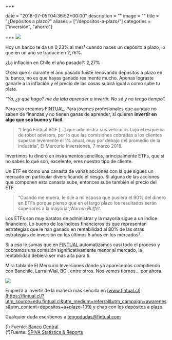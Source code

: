 +++

date = "2018-07-05T04:36:52+00:00"
description = ""
image = ""
title = "¿Depósitos a plazo?"
aliases = ["/depositos-a-plazo/"]
categories =["inversión", "ahorro"]

+++
![](https://cdn-images-1.medium.com/max/800/1*rpK6BEPYIaZ1vJijLxiHlw.png)

Hoy un banco te da un 0,23% al mes¹ cuando haces un depósito a plazo, lo que en un año se traduce en 2,76%.

¿La inflación en Chile el año pasado?: 2,27%

O sea que si durante el año pasado fuiste renovando depósitos a plazo en tu banco, no es que hayas ganado realmente mucho. Apenas lograste ganarle a la inflación y el precio de las cosas subirá igual a como sube tu plata.

_“Ya, ¿y qué hago? me da lata aprender a invertir. No sé y no tengo tiempo”._

Para eso creamos [FINTUAL](https://fintual.cl/?utm_source=edu.fintual.cl&utm_medium=referral&utm_campaign=awareness&utm_content=depositos+a+plazo-109). Para jóvenes profesionales que aunque no saben de finanzas y no tienen ganas de aprender, sí quieren **invertir en algo que sea bueno y fácil.**

> “Llegó Fintual AGF \[…\] que administra sus vehículos bajo el esquema de robot advisors, por lo que las comisiones cobradas a los clientes superan levemente el 1% anual, muy por debajo del promedio de la industria”, El Mercurio Inversiones, 7 marzo 2018.

Invertimos tu dinero en instrumentos sencillos, principalmente ETFs, que si no sabes lo qué son, excelente, eres nuestro tipo de cliente.

Un ETF es como una canasta de varias acciones con la que sigues un mercado en particular diversificando el riesgo. Si alguna de las acciones que componen esta canasta sube, entonces sube también el precio del ETF.

> “Cuando me muera, le dije a mi esposa que pusiera el 90% del dinero en ETFs porque pienso que en el largo plazo los resultados serán superiores a la mayoría”,_Warren Buffet._

Los ETFs son muy baratos de administrar y la mayoría sigue a un índice financiero. Lo bueno de los índices financieros es que representan estrategias que le han ganado en rentabilidad al 80% de las otras estrategias de inversión en los últimos 5 años en los mercados².

Si a eso le sumas que en [FINTUAL](https://fintual.cl/?utm_source=edu.fintual.cl&utm_medium=referral&utm_campaign=awareness&utm_content=depositos+a+plazo-109) automatizamos casi todo el proceso y cobramos una comisión significativamente menor al mercado, la rentabilidad debiera ser más alta para ti.

Mira tabla de El Mercurio Inversiones donde ya aparecemos compitiendo con Banchile, LarrainVial, BCI, entre otros. Nos vemos tiernos… por ahora.

![](/uploads/rsz_1agf_noviembre.png)

Empieza a invertir de la manera más sencilla en [www.fintual.cl](https://fintual.cl/?utm_source=edu.fintual.cl&utm_medium=referral&utm_campaign=awareness&utm_content=depositos+a+plazo-109) y chao con los depósitos a plazo.

Cualquier duda escríbenos a tengodudas@fintual.com

(¹) Fuente: [Banco Central ](https://si3.bcentral.cl/Boletin/secure/boletin.aspx?idCanasta=PBMQW1191)  
(²)Fuente: [SPIVA Statistics & Reports](https://us.spindices.com/spiva/#/reports)
